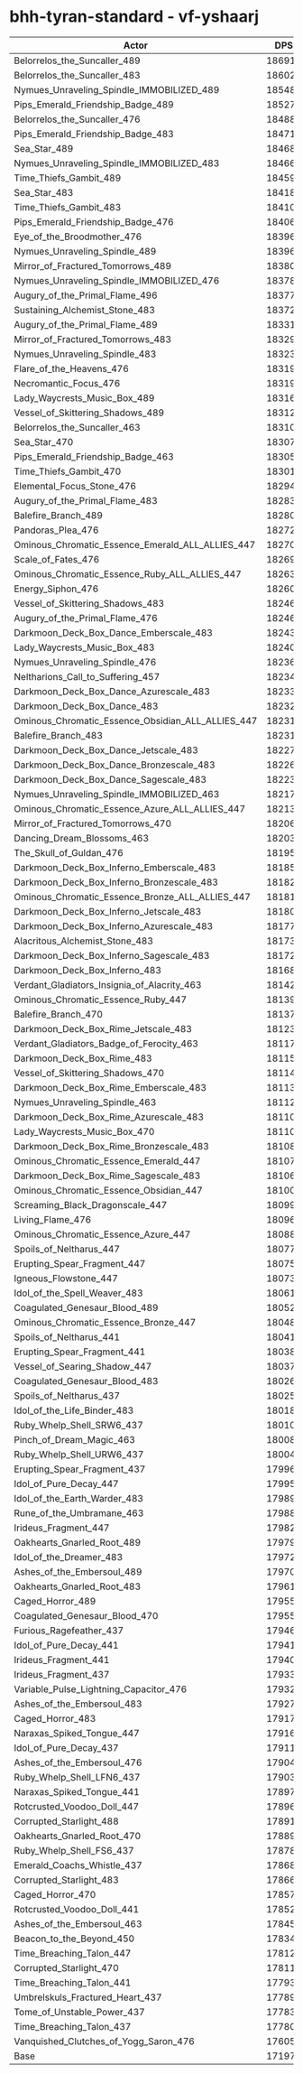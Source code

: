 # bhh-tyran-standard - vf-yshaarj
| Actor | DPS | Increase |
|---|:---:|:---:|
|Belorrelos_the_Suncaller_489|186917|8.69%|
|Belorrelos_the_Suncaller_483|186022|8.17%|
|Nymues_Unraveling_Spindle_IMMOBILIZED_489|185481|7.85%|
|Pips_Emerald_Friendship_Badge_489|185278|7.73%|
|Belorrelos_the_Suncaller_476|184889|7.51%|
|Pips_Emerald_Friendship_Badge_483|184710|7.40%|
|Sea_Star_489|184686|7.39%|
|Nymues_Unraveling_Spindle_IMMOBILIZED_483|184663|7.38%|
|Time_Thiefs_Gambit_489|184595|7.34%|
|Sea_Star_483|184189|7.10%|
|Time_Thiefs_Gambit_483|184108|7.05%|
|Pips_Emerald_Friendship_Badge_476|184061|7.03%|
|Eye_of_the_Broodmother_476|183967|6.97%|
|Nymues_Unraveling_Spindle_489|183961|6.97%|
|Mirror_of_Fractured_Tomorrows_489|183806|6.88%|
|Nymues_Unraveling_Spindle_IMMOBILIZED_476|183783|6.87%|
|Augury_of_the_Primal_Flame_496|183770|6.86%|
|Sustaining_Alchemist_Stone_483|183724|6.83%|
|Augury_of_the_Primal_Flame_489|183318|6.60%|
|Mirror_of_Fractured_Tomorrows_483|183290|6.58%|
|Nymues_Unraveling_Spindle_483|183233|6.55%|
|Flare_of_the_Heavens_476|183198|6.53%|
|Necromantic_Focus_476|183193|6.52%|
|Lady_Waycrests_Music_Box_489|183165|6.51%|
|Vessel_of_Skittering_Shadows_489|183129|6.49%|
|Belorrelos_the_Suncaller_463|183101|6.47%|
|Sea_Star_470|183075|6.45%|
|Pips_Emerald_Friendship_Badge_463|183057|6.44%|
|Time_Thiefs_Gambit_470|183019|6.42%|
|Elemental_Focus_Stone_476|182944|6.38%|
|Augury_of_the_Primal_Flame_483|182834|6.31%|
|Balefire_Branch_489|182809|6.30%|
|Pandoras_Plea_476|182720|6.25%|
|Ominous_Chromatic_Essence_Emerald_ALL_ALLIES_447|182707|6.24%|
|Scale_of_Fates_476|182696|6.23%|
|Ominous_Chromatic_Essence_Ruby_ALL_ALLIES_447|182635|6.20%|
|Energy_Siphon_476|182608|6.18%|
|Vessel_of_Skittering_Shadows_483|182464|6.10%|
|Augury_of_the_Primal_Flame_476|182461|6.10%|
|Darkmoon_Deck_Box_Dance_Emberscale_483|182438|6.08%|
|Lady_Waycrests_Music_Box_483|182400|6.06%|
|Nymues_Unraveling_Spindle_476|182362|6.04%|
|Neltharions_Call_to_Suffering_457|182347|6.03%|
|Darkmoon_Deck_Box_Dance_Azurescale_483|182333|6.02%|
|Darkmoon_Deck_Box_Dance_483|182322|6.02%|
|Ominous_Chromatic_Essence_Obsidian_ALL_ALLIES_447|182319|6.01%|
|Balefire_Branch_483|182312|6.01%|
|Darkmoon_Deck_Box_Dance_Jetscale_483|182277|5.99%|
|Darkmoon_Deck_Box_Dance_Bronzescale_483|182262|5.98%|
|Darkmoon_Deck_Box_Dance_Sagescale_483|182231|5.96%|
|Nymues_Unraveling_Spindle_IMMOBILIZED_463|182173|5.93%|
|Ominous_Chromatic_Essence_Azure_ALL_ALLIES_447|182133|5.91%|
|Mirror_of_Fractured_Tomorrows_470|182069|5.87%|
|Dancing_Dream_Blossoms_463|182038|5.85%|
|The_Skull_of_Guldan_476|181956|5.80%|
|Darkmoon_Deck_Box_Inferno_Emberscale_483|181855|5.74%|
|Darkmoon_Deck_Box_Inferno_Bronzescale_483|181820|5.72%|
|Ominous_Chromatic_Essence_Bronze_ALL_ALLIES_447|181811|5.72%|
|Darkmoon_Deck_Box_Inferno_Jetscale_483|181800|5.71%|
|Darkmoon_Deck_Box_Inferno_Azurescale_483|181779|5.70%|
|Alacritous_Alchemist_Stone_483|181738|5.68%|
|Darkmoon_Deck_Box_Inferno_Sagescale_483|181723|5.67%|
|Darkmoon_Deck_Box_Inferno_483|181688|5.65%|
|Verdant_Gladiators_Insignia_of_Alacrity_463|181422|5.49%|
|Ominous_Chromatic_Essence_Ruby_447|181395|5.48%|
|Balefire_Branch_470|181370|5.46%|
|Darkmoon_Deck_Box_Rime_Jetscale_483|181233|5.38%|
|Verdant_Gladiators_Badge_of_Ferocity_463|181176|5.35%|
|Darkmoon_Deck_Box_Rime_483|181156|5.34%|
|Vessel_of_Skittering_Shadows_470|181147|5.33%|
|Darkmoon_Deck_Box_Rime_Emberscale_483|181133|5.32%|
|Nymues_Unraveling_Spindle_463|181121|5.32%|
|Darkmoon_Deck_Box_Rime_Azurescale_483|181105|5.31%|
|Lady_Waycrests_Music_Box_470|181101|5.31%|
|Darkmoon_Deck_Box_Rime_Bronzescale_483|181087|5.30%|
|Ominous_Chromatic_Essence_Emerald_447|181072|5.29%|
|Darkmoon_Deck_Box_Rime_Sagescale_483|181061|5.28%|
|Ominous_Chromatic_Essence_Obsidian_447|181002|5.25%|
|Screaming_Black_Dragonscale_447|180995|5.24%|
|Living_Flame_476|180969|5.23%|
|Ominous_Chromatic_Essence_Azure_447|180887|5.18%|
|Spoils_of_Neltharus_447|180779|5.12%|
|Erupting_Spear_Fragment_447|180753|5.10%|
|Igneous_Flowstone_447|180732|5.09%|
|Idol_of_the_Spell_Weaver_483|180616|5.02%|
|Coagulated_Genesaur_Blood_489|180524|4.97%|
|Ominous_Chromatic_Essence_Bronze_447|180481|4.95%|
|Spoils_of_Neltharus_441|180413|4.91%|
|Erupting_Spear_Fragment_441|180388|4.89%|
|Vessel_of_Searing_Shadow_447|180372|4.88%|
|Coagulated_Genesaur_Blood_483|180261|4.82%|
|Spoils_of_Neltharus_437|180252|4.81%|
|Idol_of_the_Life_Binder_483|180187|4.77%|
|Ruby_Whelp_Shell_SRW6_437|180105|4.73%|
|Pinch_of_Dream_Magic_463|180086|4.72%|
|Ruby_Whelp_Shell_URW6_437|180049|4.69%|
|Erupting_Spear_Fragment_437|179964|4.64%|
|Idol_of_Pure_Decay_447|179954|4.64%|
|Idol_of_the_Earth_Warder_483|179893|4.60%|
|Rune_of_the_Umbramane_463|179880|4.60%|
|Irideus_Fragment_447|179820|4.56%|
|Oakhearts_Gnarled_Root_489|179791|4.54%|
|Idol_of_the_Dreamer_483|179725|4.51%|
|Ashes_of_the_Embersoul_489|179709|4.50%|
|Oakhearts_Gnarled_Root_483|179613|4.44%|
|Caged_Horror_489|179557|4.41%|
|Coagulated_Genesaur_Blood_470|179555|4.41%|
|Furious_Ragefeather_437|179462|4.35%|
|Idol_of_Pure_Decay_441|179412|4.32%|
|Irideus_Fragment_441|179402|4.32%|
|Irideus_Fragment_437|179338|4.28%|
|Variable_Pulse_Lightning_Capacitor_476|179321|4.27%|
|Ashes_of_the_Embersoul_483|179278|4.25%|
|Caged_Horror_483|179178|4.19%|
|Naraxas_Spiked_Tongue_447|179163|4.18%|
|Idol_of_Pure_Decay_437|179117|4.15%|
|Ashes_of_the_Embersoul_476|179043|4.11%|
|Ruby_Whelp_Shell_LFN6_437|179035|4.10%|
|Naraxas_Spiked_Tongue_441|178975|4.07%|
|Rotcrusted_Voodoo_Doll_447|178969|4.07%|
|Corrupted_Starlight_488|178914|4.03%|
|Oakhearts_Gnarled_Root_470|178891|4.02%|
|Ruby_Whelp_Shell_FS6_437|178784|3.96%|
|Emerald_Coachs_Whistle_437|178683|3.90%|
|Corrupted_Starlight_483|178669|3.89%|
|Caged_Horror_470|178576|3.84%|
|Rotcrusted_Voodoo_Doll_441|178524|3.81%|
|Ashes_of_the_Embersoul_463|178455|3.77%|
|Beacon_to_the_Beyond_450|178347|3.70%|
|Time_Breaching_Talon_447|178125|3.58%|
|Corrupted_Starlight_470|178118|3.57%|
|Time_Breaching_Talon_441|177934|3.46%|
|Umbrelskuls_Fractured_Heart_437|177898|3.44%|
|Tome_of_Unstable_Power_437|177837|3.41%|
|Time_Breaching_Talon_437|177800|3.39%|
|Vanquished_Clutches_of_Yogg_Saron_476|176053|2.37%|
|Base|171976|0.00%|
